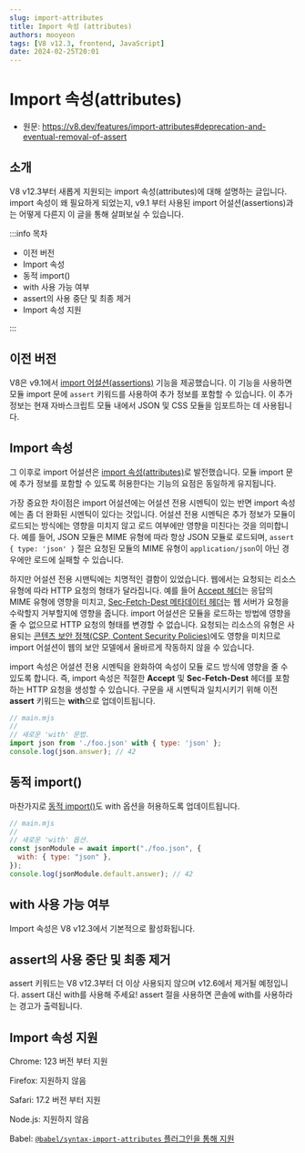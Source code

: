 ```yaml
---
slug: import-attributes
title: Import 속성 (attributes)
authors: mooyeon
tags: [V8 v12.3, frontend, JavaScript]
date: 2024-02-25T20:01
---
```


# Import 속성(attributes)

- 원문: https://v8.dev/features/import-attributes#deprecation-and-eventual-removal-of-assert

## 소개

V8 v12.3부터 새롭게 지원되는 import 속성(attributes)에 대해 설명하는 글입니다. import 속성이 왜 필요하게 되었는지, v9.1 부터 사용된 import 어설션(assertions)과는 어떻게 다른지 이 글을 통해 살펴보실 수 있습니다.

:::info 목차

- 이전 버전
- Import 속성
- 동적 import()
- with 사용 가능 여부
- assert의 사용 중단 및 최종 제거
- Import 속성 지원

:::

<!--truncate-->

## 이전 버전

V8은 v9.1에서 [import 어설션(assertions)](https://chromestatus.com/feature/5765269513306112) 기능을 제공했습니다. 이 기능을 사용하면 모듈 import 문에 `assert` 키워드를 사용하여 추가 정보를 포함할 수 있습니다. 이 추가 정보는 현재 자바스크립트 모듈 내에서 JSON 및 CSS 모듈을 임포트하는 데 사용됩니다.

## Import 속성

그 이후로 import 어설션은 [import 속성(attributes)](https://github.com/tc39/proposal-import-attributes)로 발전했습니다. 모듈 import 문에 추가 정보를 포함할 수 있도록 허용한다는 기능의 요점은 동일하게 유지됩니다.

가장 중요한 차이점은 import 어설션에는 어설션 전용 시멘틱이 있는 반면 import 속성에는 좀 더 완화된 시멘틱이 있다는 것입니다. 어설션 전용 시멘틱은 추가 정보가 모듈이 로드되는 방식에는 영향을 미치지 않고 로드 여부에만 영향을 미친다는 것을 의미합니다. 예를 들어, JSON 모듈은 MIME 유형에 따라 항상 JSON 모듈로 로드되며, `assert { type: 'json' }` 절은 요청된 모듈의 MIME 유형이 `application/json`이 아닌 경우에만 로드에 실패할 수 있습니다.

하지만 어설션 전용 시맨틱에는 치명적인 결함이 있었습니다. 웹에서는 요청되는 리소스 유형에 따라 HTTP 요청의 형태가 달라집니다. 예를 들어 [Accept 헤더](https://developer.mozilla.org/en-US/docs/Web/HTTP/Headers/Accept)는 응답의 MIME 유형에 영향을 미치고, [Sec-Fetch-Dest 메타데이터 헤더](https://web.dev/articles/fetch-metadata)는 웹 서버가 요청을 수락할지 거부할지에 영향을 줍니다. import 어설션은 모듈을 로드하는 방법에 영향을 줄 수 없으므로 HTTP 요청의 형태를 변경할 수 없습니다. 요청되는 리소스의 유형은 사용되는 [콘텐츠 보안 정책(CSP, Content Security Policies)](https://developer.mozilla.org/en-US/docs/Web/HTTP/CSP)에도 영향을 미치므로 import 어설션이 웹의 보안 모델에서 올바르게 작동하지 않을 수 있습니다.

import 속성은 어설션 전용 시멘틱을 완화하여 속성이 모듈 로드 방식에 영향을 줄 수 있도록 합니다. 즉, import 속성은 적절한 **Accept** 및 **Sec-Fetch-Dest** 헤더를 포함하는 HTTP 요청을 생성할 수 있습니다. 구문을 새 시멘틱과 일치시키기 위해 이전 **assert** 키워드는 **with**으로 업데이트됩니다.

```js
// main.mjs
//
// 새로운 'with' 문법.
import json from './foo.json' with { type: 'json' };
console.log(json.answer); // 42
```

## 동적 import()

마찬가지로 [동적 import()](https://v8.dev/features/dynamic-import#dynamic)도 with 옵션을 허용하도록 업데이트됩니다.

```js
// main.mjs
//
// 새로운 'with' 옵션.
const jsonModule = await import("./foo.json", {
  with: { type: "json" },
});
console.log(jsonModule.default.answer); // 42
```

## with 사용 가능 여부

Import 속성은 V8 v12.3에서 기본적으로 활성화됩니다.

## assert의 사용 중단 및 최종 제거

assert 키워드는 V8 v12.3부터 더 이상 사용되지 않으며 v12.6에서 제거될 예정입니다. assert 대신 with를 사용해 주세요! assert 절을 사용하면 콘솔에 with를 사용하라는 경고가 출력됩니다.

## Import 속성 지원

Chrome: 123 버전 부터 지원

Firefox: 지원하지 않음

Safari: 17.2 버전 부터 지원

Node.js: 지원하지 않음

Babel: [`@babel/syntax-import-attributes` 플러그인을 통해 지원](https://babeljs.io/blog/2023/05/26/7.22.0#import-attributes-15536-15620)
